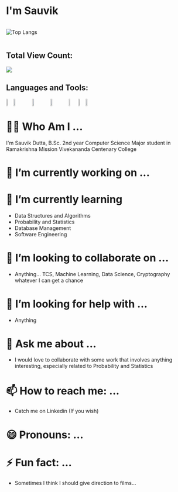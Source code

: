 # I'm Sauvik
<div style="display: flex; flex-direction: row;">
  
  
  ![Top Langs](https://github-readme-stats.vercel.app/api/top-langs/?username=sauvik-d&layout=compact)
</div>

## Total View Count:

<img src="https://camo.githubusercontent.com/5f32e1c744a4a491979a85097b844869d923ae7eca62f23e90dff37ff063c6b6/68747470733a2f2f70726f66696c652d636f756e7465722e676c697463682e6d652f76616e73686b61706f6f722f636f756e742e737667" data-canonical-src="https://profile-counter.glitch.me/sauvik-d/count.svg" style="max-width: 100%;">

## Languages and Tools:

<div style="display: flex; flex-direction: row;">

  <img width="4%" src="https://raw.githubusercontent.com/abranhe/programming-languages-logos/e1be48ad2dffe3e6e0e24fdefa9e740167fb2315/src/cpp/cpp.svg" style="max-width: 100%;">
  
  <img width="10%" src="https://camo.githubusercontent.com/06b4e5bff59158170c7de80649579da23a0fdf97fb477775f829f012cd05ef22/68747470733a2f2f7777772e766563746f726c6f676f2e7a6f6e652f6c6f676f732f6a6176612f6a6176612d617232312e737667" data-canonical-src="https://www.vectorlogo.zone/logos/java/java-ar21.svg" style="max-width: 100%;">

  <img width="10%" src="https://www.vectorlogo.zone/logos/git-scm/git-scm-ar21.svg" style="max-width: 100%;">

  <img width="10%" src="https://www.vectorlogo.zone/logos/python/python-ar21.svg" style="max-width: 100%;">

  <img width="5%" src="https://www.vectorlogo.zone/logos/r-project/r-project-icon.svg" style="max-width: 100%;">

  <img width="4%" src="https://www.vectorlogo.zone/logos/figma/figma-icon.svg" style="max-width: 100%;">
  
  <img width="10%" src="https://camo.githubusercontent.com/842373051212a9c9c61fe72b9d636b2e7ed06f89120e8322ea5e67d01857cff8/68747470733a2f2f7777772e766563746f726c6f676f2e7a6f6e652f6c6f676f732f6d7973716c2f6d7973716c2d617232312e737667" data-canonical-src="https://www.vectorlogo.zone/logos/mysql/mysql-ar21.svg" style="max-width: 100%;">
  
  
  
  

  
  
  
</div>


# 😶‍🌫️ Who Am I ...
I'm Sauvik Dutta, B.Sc. 2nd year Computer Science Major student in Ramakrishna Mission Vivekananda Centenary College
# 🔭 I’m currently working on ...
# 🌱 I’m currently learning
- Data Structures and Algorithms
- Probability and Statistics
- Database Management
- Software Engineering
# 👯 I’m looking to collaborate on ...
- Anything... TCS, Machine Learning, Data Science, Cryptography whatever I can get a chance
# 🤔 I’m looking for help with ...
- Anything
# 💬 Ask me about ...
- I would love to collaborate with some work that involves anything interesting, especially related to Probability and Statistics
# 📫 How to reach me: ...
- Catch me on Linkedin (If you wish) 
# 😄 Pronouns: ...
# ⚡ Fun fact: ...
- Sometimes I think I should give direction to films...

